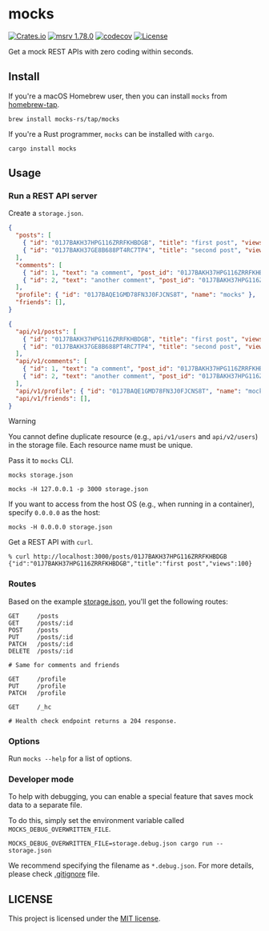 # mocks

[![Crates.io](https://img.shields.io/crates/v/mocks.svg)](https://crates.io/crates/mocks)
[![msrv 1.78.0](https://img.shields.io/badge/msrv-1.78.0-dea584.svg?logo=rust)](https://github.com/rust-lang/rust/releases/tag/1.78.0)
[![codecov](https://codecov.io/gh/mocks-rs/mocks/branch/main/graph/badge.svg?token=1WZ0YCZK9J)](https://codecov.io/gh/mocks-rs/mocks)
[![License](https://img.shields.io/github/license/mocks-rs/mocks)](LICENSE)

Get a mock REST APIs with zero coding within seconds.

## Install

If you're a macOS Homebrew user, then you can install `mocks` from [homebrew-tap](https://github.com/mocks-rs/homebrew-tap).

```shell
brew install mocks-rs/tap/mocks
```

If you're a Rust programmer, `mocks` can be installed with `cargo`.

```shell
cargo install mocks
```

## Usage

### Run a REST API server

Create a `storage.json`.

```json
{
  "posts": [
    { "id": "01J7BAKH37HPG116ZRRFKHBDGB", "title": "first post", "views": 100 },
    { "id": "01J7BAKH37GE8B688PT4RC7TP4", "title": "second post", "views": 10 }
  ],
  "comments": [
    { "id": 1, "text": "a comment", "post_id": "01J7BAKH37HPG116ZRRFKHBDGB" },
    { "id": 2, "text": "another comment", "post_id": "01J7BAKH37HPG116ZRRFKHBDGB" }
  ],
  "profile": { "id": "01J7BAQE1GMD78FN3J0FJCNS8T", "name": "mocks" },
  "friends": [],
}
```

```json
{
  "api/v1/posts": [
    { "id": "01J7BAKH37HPG116ZRRFKHBDGB", "title": "first post", "views": 100 },
    { "id": "01J7BAKH37GE8B688PT4RC7TP4", "title": "second post", "views": 10 }
  ],
  "api/v1/comments": [
    { "id": 1, "text": "a comment", "post_id": "01J7BAKH37HPG116ZRRFKHBDGB" },
    { "id": 2, "text": "another comment", "post_id": "01J7BAKH37HPG116ZRRFKHBDGB" }
  ],
  "api/v1/profile": { "id": "01J7BAQE1GMD78FN3J0FJCNS8T", "name": "mocks" },
  "api/v1/friends": [],
}
```

> [!WARNING]
> You cannot define duplicate resource (e.g., `api/v1/users` and `api/v2/users`) in the storage file. Each resource name must be unique.

Pass it to `mocks` CLI.

```shell
mocks storage.json
```

```shell
mocks -H 127.0.0.1 -p 3000 storage.json
```

If you want to access from the host OS (e.g., when running in a container), specify `0.0.0.0` as the host:

```shell
mocks -H 0.0.0.0 storage.json
```

Get a REST API with `curl`.

```shell
% curl http://localhost:3000/posts/01J7BAKH37HPG116ZRRFKHBDGB
{"id":"01J7BAKH37HPG116ZRRFKHBDGB","title":"first post","views":100}
```

### Routes

Based on the example [storage.json](storage.json), you'll get the following routes:

```
GET     /posts
GET     /posts/:id
POST    /posts
PUT     /posts/:id
PATCH   /posts/:id
DELETE  /posts/:id

# Same for comments and friends
```

```
GET     /profile
PUT     /profile
PATCH   /profile
```

```
GET     /_hc

# Health check endpoint returns a 204 response.
```

### Options

Run `mocks --help` for a list of options.

### Developer mode

To help with debugging, you can enable a special feature that saves mock data to a separate file.

To do this, simply set the environment variable called `MOCKS_DEBUG_OVERWRITTEN_FILE`.

```shell
MOCKS_DEBUG_OVERWRITTEN_FILE=storage.debug.json cargo run -- storage.json
```

We recommend specifying the filename as `*.debug.json`. For more details, please check [.gitignore](.gitignore) file.

## LICENSE

This project is licensed under the [MIT license](LICENSE).
